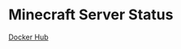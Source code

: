 # Minecraft Server Status

[Docker Hub](https://hub.docker.com/repository/docker/xiaoxigua1/minecraft-server-status/general)

